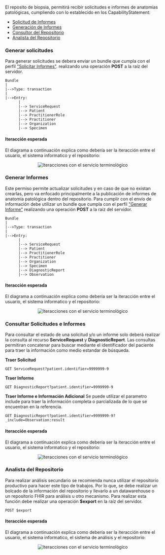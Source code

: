 El reposito de biopsia, permitirá recibir solicitudes e informes de anatomías patológicas, cumpliendo con lo establecido en los CapabilityStatement:
- [Solicitud de Informes](CapabilityStatement-riap-minsal-cliente-solicitud.html)
- [Generación de Informes](CapabilityStatement-riap-minsal-cliente-informe.html)
- [Consultor del Repositorio](CapabilityStatement-riap-minsal-consumidor.html)
- [Analista del Repositorio](CapabilityStatement-riap-minsal-analisis.html)

### Generar solicitudes

Para generar solicitudes se debera enviar un bundle que cumpla con el perfil ["Solicitar Informes"](StructureDefinition-riap-bundle-solicitar-informe.html). 
realizando una operación **POST** a la raíz del servidor.
```
Bundle
|
|-->Type: transaction
|
|-->Entry:
      |
      |--> ServiceRequest 
      |--> Patient
      |--> PractitionerRole
      |--> Practitioner
      |--> Organization
      |--> Specimen
```

#### Iteracción esperada 

El diagrama a continuación explica como debería ser la iteracción entre el usuario, el sistema informatico y el repositorio: 

<div align="center"> 
    <img src="envio-solicitud.svg" alt="Iteracciones con el servicio terminológico">
</div>

### Generar Informes

Este permiso permite actualizar solicitudes y en caso de que no existan crearlas, pero va enfocado principalmente a la publicación de informes de anatomía patológica dentro del repositorio. Para cumplir con el envío de información debe utilizar un bundle que cumpla con el perfil ["Generar Informe"](StructureDefinition-riap-bundle-generar-informe.html) realizando una operación **POST** a la raíz del servidor.

```
Bundle
|
|-->Type: transaction
|
|-->Entry:
      |
      |--> ServiceRequest 
      |--> Patient
      |--> PractitionerRole
      |--> Practitioner
      |--> Organization
      |--> Specimen
      |--> DiagnosticReport
      |--> Observation
```

#### Iteracción esperada 

El diagrama a continuación explica como debería ser la iteracción entre el usuario, el sistema informatico y el repositorio: 

<div align="center"> 
    <img src="envio-informe.svg" alt="Iteracciones con el servicio terminológico">
</div>

### Consultar Solicitudes e Informes

Para consultar el estado de una solicitud y/o un informe solo deberá realizar la consulta al recurso **ServiceRequest** y **DiagnosticReport**. Las consultas permitiran concatenar para buscar mediante el identificador del paciente para traer la información como medio estandar de búsqueda.

**Traer Solicitud**

```
GET ServiceRequest?patient.identifier=9999999-9
```

**Traer Informe**

```
GET DiagnosticReport?patient.identifier=9999999-9
```

**Traer Informe e Información Adicional**
Se puede utilizar el parametro include para traer la información completa o parcializada de lo que se encuentran en la referencia.

```
GET DiagnosticReport?patient.identifier=9999999-9?_include=Observation:result
```

#### Iteracción esperada 

El diagrama a continuación explica como debería ser la iteracción entre el usuario, el sistema informatico y el repositorio: 

<div align="center"> 
    <img src="recuperacion-informe.svg" alt="Iteracciones con el servicio terminológico">
</div>

### Analista del Repositorio

Para realizar análisis secundario se recomienda nunca utilizar el repositorio productivo para hacer este tipo de trabajos. Por lo que, se debe realizar un bolcado de la información del repositorio y llevarlo a un datawarehouse o un repositorio FHIR para análisis u otro mecanismo. Para realizar esta función debe realizar una operación **$export** en la raíz del servidor.

```
POST $export
```
#### Iteracción esperada 

El diagrama a continuación explica como debería ser la iteracción entre el usuario, el sistema informatico, el sistema de análisis y el repositorio: 

<div align="center"> 
    <img src="exportar.svg" alt="Iteracciones con el servicio terminológico">
</div>








